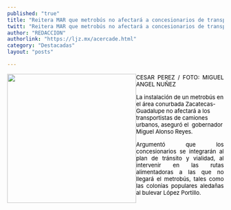```yaml
---
published: "true"
title: "Reitera MAR que metrobús no afectará a concesionarios de transporte público urbano"
twitt: "Reitera MAR que metrobús no afectará a concesionarios de transporte público urbano"
author: "REDACCION"
authorlink: "https://ljz.mx/acercade.html"
category: "Destacadas"
layout: "posts"

---
```


<p style="text-align: justify;">
  <span style="color: #000000;"><span style="font-size: small;"><img src="http://ljz.mx/images/stories/fotos_mayo2013/camionesurbanos2.jpg" border="0" width="300" style="float: left;" />CESAR PEREZ / FOTO: MIGUEL ANGEL NUÑEZ<br /></span></span>
</p>

<p style="text-align: justify;" />

<span style="color: #000000;" /><span style="font-size: small;" />La instalación de un metrobús en el área conurbada Zacatecas-Guadalupe no afectará a los transportistas de camiones urbanos, aseguró el  gobernador Miguel Alonso Reyes. </span></span></p> 
<span style="color: #000000;"><span style="font-size: small;"> </span></span>
</p>

<p style="text-align: justify;">
  <span style="color: #000000;"><span style="font-size: small;">Argumentó que los concesionarios se integrarán al plan de tránsito y vialidad, al intervenir en las rutas alimentadoras a las que no llegará el metrobús, tales como las colonias populares aledañas al bulevar López Portillo.</span></span>
</p>
